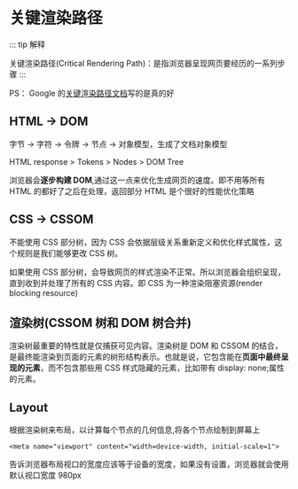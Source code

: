 # 关键渲染路径

::: tip 解释

关键渲染路径(Critical Rendering Path)：是指浏览器呈现网页要经历的一系列步骤
:::

PS： Google 的[关键渲染路径文档](https://developers.google.com/web/fundamentals/performance/critical-rendering-path/?hl=zh-cn)写的是真的好

## HTML -> DOM

字节 → 字符 → 令牌 → 节点 → 对象模型，生成了文档对象模型

HTML response > Tokens > Nodes > DOM Tree

浏览器会**逐步构建 DOM**,通过这一点来优化生成网页的速度。即不用等所有 HTML 的都好了之后在处理，返回部分 HTML 是个很好的性能优化策略

## CSS -> CSSOM

不能使用 CSS 部分树，因为 CSS 会依据层级关系重新定义和优化样式属性，这个规则是我们能够更改 CSS 树。

如果使用 CSS 部分树，会导致网页的样式渲染不正常。所以浏览器会组织呈现，直到收到并处理了所有的 CSS 内容。即 CSS 为一种渲染阻塞资源(render blocking resource)

## 渲染树(CSSOM 树和 DOM 树合并)

渲染树最重要的特性就是仅捕获可见内容。渲染树是 DOM 和 CSSOM 的结合，是最终能渲染到页面的元素的树形结构表示。也就是说，它包含能在**页面中最终呈现的元素**，而不包含那些用 CSS 样式隐藏的元素，比如带有 display: none;属性的元素。

## Layout

根据渲染树来布局，以计算每个节点的几何信息,将各个节点绘制到屏幕上

`<meta name="viewport" content="width=device-width, initial-scale=1">`

告诉浏览器布局视口的宽度应该等于设备的宽度，如果没有设置，浏览器就会使用默认视口宽度 980px
